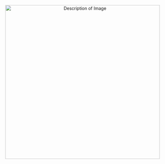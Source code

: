 <div align="center">
  <img src="https://imgur.com/58qUXV3](https://i.imgur.com/58qUXV3.png" alt="Description of Image" width="500">
</div>
